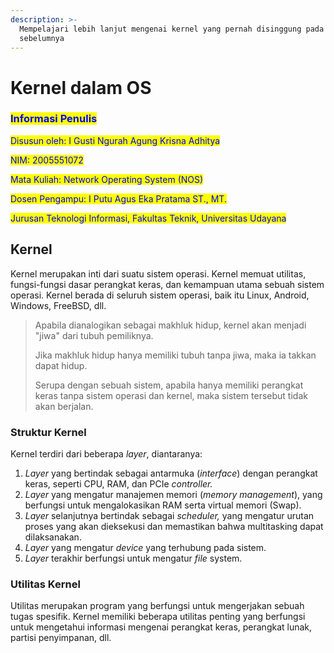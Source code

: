 ```yaml
---
description: >-
  Mempelajari lebih lanjut mengenai kernel yang pernah disinggung pada materi
  sebelumnya
---
```


# Kernel dalam OS

### <mark style="color:blue;">Informasi Penulis</mark>

<mark style="color:blue;">Disusun oleh: I Gusti Ngurah Agung Krisna Adhitya</mark>&#x20;

<mark style="color:blue;">NIM: 2005551072</mark>

<mark style="color:blue;">Mata Kuliah: Network Operating System (NOS)</mark>

<mark style="color:blue;">Dosen Pengampu: I Putu Agus Eka Pratama ST., MT.</mark>

<mark style="color:blue;">Jurusan Teknologi Informasi, Fakultas Teknik, Universitas Udayana</mark>

## Kernel

Kernel merupakan inti dari suatu sistem operasi. Kernel memuat utilitas, fungsi-fungsi dasar perangkat keras, dan kemampuan utama sebuah sistem operasi. Kernel berada di seluruh sistem operasi, baik itu Linux, Android, Windows, FreeBSD, dll.&#x20;

> Apabila dianalogikan sebagai makhluk hidup, kernel akan menjadi "jiwa" dari tubuh pemiliknya.
>
> Jika makhluk hidup hanya memiliki tubuh tanpa jiwa, maka ia takkan dapat hidup.
>
> Serupa dengan sebuah sistem, apabila hanya memiliki perangkat keras tanpa sistem operasi dan kernel, maka sistem tersebut tidak akan berjalan.&#x20;

### Struktur Kernel

Kernel terdiri dari beberapa _layer_, diantaranya:&#x20;

1. _Layer_ yang bertindak sebagai antarmuka (_interface_) dengan perangkat keras, seperti CPU, RAM, dan PCIe _controller._
2. _Layer_ yang mengatur manajemen memori (_memory management_), yang berfungsi untuk mengalokasikan RAM serta virtual memori (Swap).
3. _Layer_ selanjutnya bertindak sebagai _scheduler,_ yang mengatur urutan proses yang akan dieksekusi dan memastikan bahwa multitasking dapat dilaksanakan.
4. _Layer_ yang mengatur _device_ yang terhubung pada sistem.
5. &#x20;_Layer_ terakhir berfungsi untuk mengatur _file_ system.&#x20;

### Utilitas Kernel

Utilitas merupakan program yang berfungsi untuk mengerjakan sebuah tugas spesifik. Kernel memiliki beberapa utilitas penting yang berfungsi untuk mengetahui informasi mengenai perangkat keras, perangkat lunak, partisi penyimpanan, dll.

